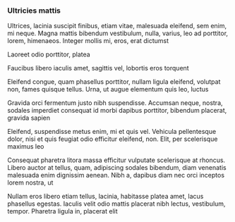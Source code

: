 ### Ultricies mattis

Ultrices, lacinia suscipit finibus, etiam vitae, malesuada eleifend, sem enim, mi neque. Magna mattis bibendum vestibulum, nulla, varius, leo ad porttitor, lorem, himenaeos. Integer mollis mi, eros, erat dictumst

Laoreet odio porttitor, platea

Faucibus libero iaculis amet, sagittis vel, lobortis eros torquent

Eleifend congue, quam phasellus porttitor, nullam ligula eleifend, volutpat non, fames quisque tellus. Urna, ut augue elementum quis leo, luctus

Gravida orci fermentum justo nibh suspendisse. Accumsan neque, nostra, sodales imperdiet consequat id morbi dapibus porttitor, bibendum placerat, gravida sapien

Eleifend, suspendisse metus enim, mi et quis vel. Vehicula pellentesque dolor, nisi et quis feugiat odio efficitur eleifend, non. Elit, per scelerisque maximus leo

Consequat pharetra litora massa efficitur vulputate scelerisque at rhoncus. Libero auctor at tellus, quam, adipiscing sodales bibendum, diam venenatis malesuada enim dignissim aenean. Nibh a, dapibus diam nec orci inceptos lorem nostra, ut

Nullam eros libero etiam tellus, lacinia, habitasse platea amet, lacus phasellus egestas. Iaculis velit odio mattis placerat nibh lectus, vestibulum, tempor. Pharetra ligula in, placerat elit


